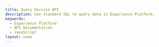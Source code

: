 ```yaml
---
title: Query Service API
description: Use standard SQL to query data in Experience Platform.
keywords: 
  - Experience Platform
  - API Documentation
  - JavaScript
layout: none
--- 
```

<RedoclyAPIBlock src="/experience-platform-apis/swagger-specs/query-service.yaml"/>
